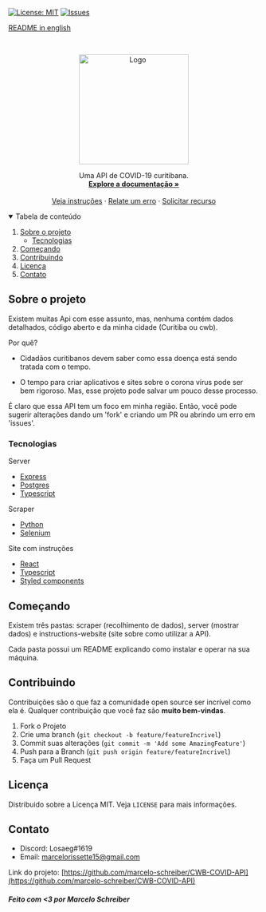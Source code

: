 
[![License: MIT](https://img.shields.io/badge/License-MIT-yellow.svg)](https://opensource.org/licenses/MIT)
[![Issues](https://img.shields.io/badge/Issues-0-red.svg)](https://github.com/marcelo-schreiber/CWB-COVID-API/issues)

[README in english](https://github.com/marcelo-schreiber/CWB-COVID-API/blob/master/readme.md)

<br />
<p align="center">
  <a href="https://cwb-covid.netlify.app/" target="_blank" rel="noreferrer">
    <img src="https://cdn.discordapp.com/attachments/685226653764550671/789647227165343754/logo512.png" alt="Logo" width="220px">
  </a>

  <p align="center">
    Uma API de COVID-19 curitibana.
    <br />
    <a href="https://cwb-covid.netlify.app/" target="_blank" rel="noreferrer"><strong>Explore a documentação »</strong></a>
    <br />
    <br />
    <a href="#getting-started">Veja instruções</a>
    ·
    <a href="https://github.com/marcelo-schreiber/CWB-COVID-API/issues">Relate um erro</a>
    ·
    <a href="https://github.com/marcelo-schreiber/CWB-COVID-API/issues">Solicitar recurso</a>
  </p>
</p>


<details open="open">
  <summary>Tabela de conteúdo</summary>
  <ol>
    <li>
      <a href="#about-the-project">Sobre o projeto</a>
      <ul>
        <li><a href="#built-with">Tecnologias</a></li>
      </ul>
    </li>
    <li>
      <a href="#getting-started">Começando</a>
    </li>
    <li><a href="#contributing">Contribuindo</a></li>
    <li><a href="#license">Licença</a></li>
    <li><a href="#contact">Contato</a></li>
  </ol>
</details>

<!-- ABOUT THE PROJECT -->
## Sobre o projeto

Existem muitas Api com esse assunto, mas, nenhuma contém dados detalhados, código aberto e da minha cidade (Curitiba ou cwb).

Por quê?

* Cidadãos curitibanos devem saber como essa doença está sendo tratada com o tempo. 

* O tempo para criar aplicativos e sites sobre o corona vírus pode ser bem rigoroso. Mas, esse projeto pode salvar um pouco desse processo.

É claro que essa API tem um foco em minha região. Então, você pode sugerir alterações dando um 'fork' e criando um PR ou abrindo um erro em 'issues'.

### Tecnologias

Server
* [Express](https://expressjs.com/)
* [Postgres](https://www.postgresql.org/)
* [Typescript](https://www.typescriptlang.org/)

Scraper
* [Python](https://www.python.org/)
* [Selenium](https://www.selenium.dev/)

Site com instruções
* [React](https://reactjs.org/)
* [Typescript](https://www.typescriptlang.org/)
* [Styled components](https://styled-components.com/)

<!-- GETTING STARTED -->
## Começando

Existem três pastas: scraper (recolhimento de dados), server (mostrar dados) e instructions-website (site sobre como utilizar a API).

Cada pasta possui um README explicando como instalar e operar na sua máquina.

## Contribuindo

Contribuições são o que faz a comunidade open source ser incrível como ela é. Qualquer contribuição que você faz são **muito bem-vindas**.

1. Fork o Projeto
2. Crie uma branch (`git checkout -b feature/featureIncrivel`)
3. Commit suas alterações (`git commit -m 'Add some AmazingFeature'`)
4. Push para a Branch (`git push origin feature/featureIncrivel`)
5. Faça um Pull Request

## Licença

Distribuido sobre a Licença MIT. Veja `LICENSE` para mais informações.

## Contato

- Discord: Losaeg#1619 
- Email: marcelorissette15@gmail.com

Link do projeto: [https://github.com/marcelo-schreiber/CWB-COVID-API](https://github.com/marcelo-schreiber/CWB-COVID-API)

##### Feito com <3 por Marcelo Schreiber

